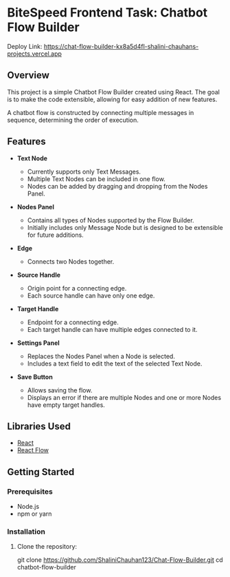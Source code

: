 # BiteSpeed Frontend Task: Chatbot Flow Builder

Deploy Link: https://chat-flow-builder-kx8a5d4fl-shalini-chauhans-projects.vercel.app

## Overview

This project is a simple Chatbot Flow Builder created using React. The goal is to make the code extensible, allowing for easy addition of new features.

A chatbot flow is constructed by connecting multiple messages in sequence, determining the order of execution.

## Features

- **Text Node**
  - Currently supports only Text Messages.
  - Multiple Text Nodes can be included in one flow.
  - Nodes can be added by dragging and dropping from the Nodes Panel.

- **Nodes Panel**
  - Contains all types of Nodes supported by the Flow Builder.
  - Initially includes only Message Node but is designed to be extensible for future additions.

- **Edge**
  - Connects two Nodes together.

- **Source Handle**
  - Origin point for a connecting edge.
  - Each source handle can have only one edge.

- **Target Handle**
  - Endpoint for a connecting edge.
  - Each target handle can have multiple edges connected to it.

- **Settings Panel**
  - Replaces the Nodes Panel when a Node is selected.
  - Includes a text field to edit the text of the selected Text Node.

- **Save Button**
  - Allows saving the flow.
  - Displays an error if there are multiple Nodes and one or more Nodes have empty target handles.

## Libraries Used

- [React](https://reactjs.org/)
- [React Flow](https://reactflow.dev/)

## Getting Started

### Prerequisites

- Node.js
- npm or yarn

### Installation

1. Clone the repository:

   git clone https://github.com/ShaliniChauhan123/Chat-Flow-Builder.git
   cd chatbot-flow-builder
